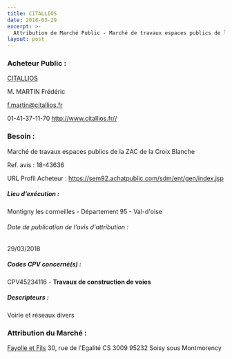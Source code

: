 ```yaml
---
title: CITALLIOS
date: 2018-03-29
excerpt: >-
  Attribution de Marché Public - Marché de travaux espaces publics de la ZAC de la Croix Blanche
layout: post
---
```


### Acheteur Public : 
<a href="/acheteur-34/siren-334336450"> CITALLIOS</a><br/>

M. MARTIN Frédéric

f.martin@citallios.fr

01-41-37-11-70
http://www.citallios.fr//
### Besoin :

Marché de travaux espaces publics de la ZAC de la Croix Blanche

Ref. avis : 18-43636

URL Profil Acheteur : https://sem92.achatpublic.com/sdm/ent/gen/index.jsp

##### Lieu d'exécution :

Montigny les cormeilles - Département 95 - Val-d'oise

###### Date de publication de l'avis d'attribution : 
29/03/2018

##### Codes CPV concerné(s) :
CPV45234116 - **Travaux de construction de voies** <br/>

##### Descripteurs :
Voirie et réseaux divers <br/>

### Attribution du Marché :
<a href="/entreprise-267/siren-623720208"> Fayolle et Fils</a>    30, rue de l'Egalité CS 3009 95232 Soisy sous Montmorency <br/>
